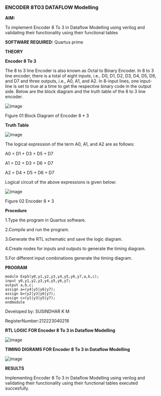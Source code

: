 ### ENCODER 8TO3 DATAFLOW Modelling

**AIM:**

To implement  Encoder 8 To 3 in Dataflow Modelling using verilog and validating their functionality using their functional tables

**SOFTWARE REQUIRED:** Quartus prime

**THEORY**

**Encoder 8 To 3**

The 8 to 3 line Encoder is also known as Octal to Binary Encoder. In 8 to 3 line encoder, there is a total of eight inputs, i.e., D0, D1, D2, D3, D4, D5, D6, and D7 and three outputs, i.e., A0, A1, and A2. In 8-input lines, one input-line is set to true at a time to get the respective binary code in the output side. Below are the block diagram and the truth table of the 8 to 3 line encoder.

![image](https://github.com/naavaneetha/ENCODER8TO3DATAFLOW/assets/154305477/0bc242c1-eb9e-4c47-afe5-30428470efc3)

Figure 01  Block Diagram of Encoder 8 * 3

**Truth Table**

![image](https://github.com/naavaneetha/ENCODER8TO3DATAFLOW/assets/154305477/35496b14-ae6e-4cd1-9abd-d6736b576575)

The logical expression of the term A0, A1, and A2 are as follows:

A0 = D1 + D3 + D5 + D7

A1 = D2 + D3 + D6 + D7

A2 = D4 + D5 + D6 + D7

Logical circuit of the above expressions is given below:

![image](https://github.com/naavaneetha/ENCODER8TO3DATAFLOW/assets/154305477/95acaee6-c873-4c75-89eb-ef09fb158053)

Figure 02  Encoder 8 * 3

**Procedure**

1.Type the program in Quartus software.

2.Compile and run the program.

3.Generate the RTL schematic and save the logic diagram.

4.Create nodes for inputs and outputs to generate the timing diagram.

5.For different input combinations generate the timing diagram.

**PROGRAM**
```
module Exp5(y0,y1,y2,y3,y4,y5,y6,y7,a,b,c);
input y0,y1,y2,y3,y4,y5,y6,y7;
output a,b,c;
assign a=(y4|y5|y6|y7);
assign b=(y2|y3|y6|y7);
assign c=(y1|y3|y5|y7);
endmodule
```


Developed by: SUSINDHAR K M

RegisterNumber:212223040218


**RTL LOGIC FOR Encoder 8 To 3 in Dataflow Modelling**

![image](https://github.com/user-attachments/assets/cc2e51c9-d539-41c8-baf6-18f4e40041e1)


**TIMING DIGRAMS FOR Encoder 8 To 3 in Dataflow Modelling**

![image](https://github.com/user-attachments/assets/840dd02b-413c-4533-b256-035fd7dc5738)


**RESULTS**

Implementing Encoder 8 To 3 in Dataflow Modelling using verilog and validating their functionality using their functional tables executed succesfully.





